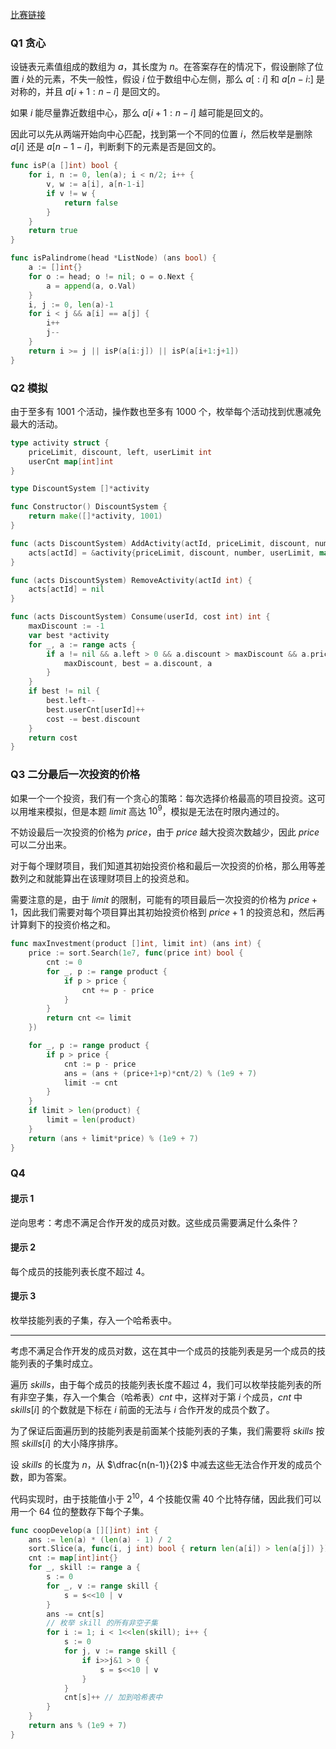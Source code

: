 [比赛链接](https://leetcode-cn.com/contest/cnunionpay-2022spring/)

### Q1 贪心

设链表元素值组成的数组为 $a$，其长度为 $n$。在答案存在的情况下，假设删除了位置 $i$ 处的元素，不失一般性，假设 $i$ 位于数组中心左侧，那么 $a[:i]$ 和 $a[n-i:]$ 是对称的，并且 $a[i+1:n-i]$ 是回文的。

如果 $i$ 能尽量靠近数组中心，那么 $a[i+1:n-i]$ 越可能是回文的。

因此可以先从两端开始向中心匹配，找到第一个不同的位置 $i$，然后枚举是删除 $a[i]$ 还是 $a[n-1-i]$，判断剩下的元素是否是回文的。

```go
func isP(a []int) bool {
	for i, n := 0, len(a); i < n/2; i++ {
		v, w := a[i], a[n-1-i]
		if v != w {
			return false
		}
	}
	return true
}

func isPalindrome(head *ListNode) (ans bool) {
	a := []int{}
	for o := head; o != nil; o = o.Next {
		a = append(a, o.Val)
	}
	i, j := 0, len(a)-1
	for i < j && a[i] == a[j] {
		i++
		j--
	}
	return i >= j || isP(a[i:j]) || isP(a[i+1:j+1])
}
```

### Q2 模拟

由于至多有 $1001$ 个活动，操作数也至多有 $1000$ 个，枚举每个活动找到优惠减免最大的活动。

```go
type activity struct {
	priceLimit, discount, left, userLimit int
	userCnt map[int]int
}

type DiscountSystem []*activity

func Constructor() DiscountSystem {
	return make([]*activity, 1001)
}

func (acts DiscountSystem) AddActivity(actId, priceLimit, discount, number, userLimit int) {
	acts[actId] = &activity{priceLimit, discount, number, userLimit, map[int]int{}}
}

func (acts DiscountSystem) RemoveActivity(actId int) {
	acts[actId] = nil
}

func (acts DiscountSystem) Consume(userId, cost int) int {
	maxDiscount := -1
	var best *activity
	for _, a := range acts {
		if a != nil && a.left > 0 && a.discount > maxDiscount && a.priceLimit <= cost && a.userCnt[userId] < a.userLimit {
			maxDiscount, best = a.discount, a
		}
	}
	if best != nil {
		best.left--
		best.userCnt[userId]++
		cost -= best.discount
	}
	return cost
}
```

### Q3 二分最后一次投资的价格

如果一个一个投资，我们有一个贪心的策略：每次选择价格最高的项目投资。这可以用堆来模拟，但是本题 $\textit{limit}$ 高达 $10^9$，模拟是无法在时限内通过的。

不妨设最后一次投资的价格为 $\textit{price}$，由于 $\textit{price}$ 越大投资次数越少，因此 $\textit{price}$ 可以二分出来。

对于每个理财项目，我们知道其初始投资价格和最后一次投资的价格，那么用等差数列之和就能算出在该理财项目上的投资总和。

需要注意的是，由于 $\textit{limit}$ 的限制，可能有的项目最后一次投资的价格为 $\textit{price}+1$，因此我们需要对每个项目算出其初始投资价格到 $\textit{price}+1$ 的投资总和，然后再计算剩下的投资价格之和。

```go
func maxInvestment(product []int, limit int) (ans int) {
	price := sort.Search(1e7, func(price int) bool {
		cnt := 0
		for _, p := range product {
			if p > price {
				cnt += p - price
			}
		}
		return cnt <= limit
	})

	for _, p := range product {
		if p > price {
			cnt := p - price
			ans = (ans + (price+1+p)*cnt/2) % (1e9 + 7)
			limit -= cnt
		}
	}
	if limit > len(product) {
		limit = len(product)
	}
	return (ans + limit*price) % (1e9 + 7)
}
```

### Q4

#### 提示 1 

逆向思考：考虑不满足合作开发的成员对数。这些成员需要满足什么条件？

#### 提示 2

每个成员的技能列表长度不超过 $4$。

#### 提示 3

枚举技能列表的子集，存入一个哈希表中。

---

考虑不满足合作开发的成员对数，这在其中一个成员的技能列表是另一个成员的技能列表的子集时成立。

遍历 $\textit{skills}$，由于每个成员的技能列表长度不超过 $4$，我们可以枚举技能列表的所有非空子集，存入一个集合（哈希表）$\textit{cnt}$ 中，这样对于第 $i$ 个成员，$\textit{cnt}$ 中 $\textit{skills}[i]$ 的个数就是下标在 $i$ 前面的无法与 $i$ 合作开发的成员个数了。

为了保证后面遍历到的技能列表是前面某个技能列表的子集，我们需要将 $\textit{skills}$ 按照 $\textit{skills}[i]$ 的大小降序排序。

设 $\textit{skills}$ 的长度为 $n$，从 $\dfrac{n(n-1)}{2}$ 中减去这些无法合作开发的成员个数，即为答案。

代码实现时，由于技能值小于 $2^{10}$，$4$ 个技能仅需 $40$ 个比特存储，因此我们可以用一个 $64$ 位的整数存下每个子集。 

```go
func coopDevelop(a [][]int) int {
	ans := len(a) * (len(a) - 1) / 2
	sort.Slice(a, func(i, j int) bool { return len(a[i]) > len(a[j]) }) // 按照数组大小降序排序
	cnt := map[int]int{}
	for _, skill := range a {
		s := 0
		for _, v := range skill {
			s = s<<10 | v
		}
		ans -= cnt[s]
		// 枚举 skill 的所有非空子集
		for i := 1; i < 1<<len(skill); i++ {
			s := 0
			for j, v := range skill {
				if i>>j&1 > 0 {
					s = s<<10 | v
				}
			}
			cnt[s]++ // 加到哈希表中
		}
	}
	return ans % (1e9 + 7)
}
```
